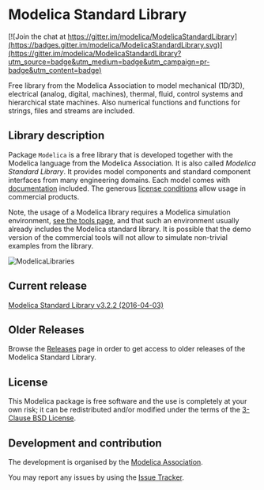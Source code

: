 # Modelica Standard Library

[![Join the chat at https://gitter.im/modelica/ModelicaStandardLibrary](https://badges.gitter.im/modelica/ModelicaStandardLibrary.svg)](https://gitter.im/modelica/ModelicaStandardLibrary?utm_source=badge&utm_medium=badge&utm_campaign=pr-badge&utm_content=badge)

Free library from the Modelica Association to model mechanical (1D/3D), electrical (analog, digital, machines), thermal, fluid, control systems and hierarchical state machines. Also numerical functions and functions for strings, files and streams are included.

## Library description

Package `Modelica` is a free library that is developed together with the Modelica language from the Modelica Association. It is also called *Modelica Standard Library*. It provides model components and standard component interfaces from many engineering domains. Each model comes with [documentation](https://modelica.github.io/Modelica/) included. The generous [license conditions](LICENSE) allow usage in commercial products.

Note, the usage of a Modelica library requires a Modelica simulation environment, [see the tools page](https://www.modelica.org/tools/), and that such an environment usually already includes the Modelica standard library. It is possible that the demo version of the commercial tools will not allow to simulate non-trivial examples from the library.

![ModelicaLibraries](Modelica/Resources/Images/UsersGuide/ModelicaLibraries.png)


## Current release

[Modelica Standard Library v3.2.2 (2016-04-03)](../../releases/tag/v3.2.2)

## Older Releases

Browse the [Releases](../../releases) page in order to get access to older releases of the Modelica Standard Library.

## License

This Modelica package is free software and the use is completely at your own risk;
it can be redistributed and/or modified under the terms of the [3-Clause BSD License](LICENSE).

## Development and contribution
The development is organised by the [Modelica Association](https://www.modelica.org/association).

You may report any issues by using the [Issue Tracker](../../issues).
